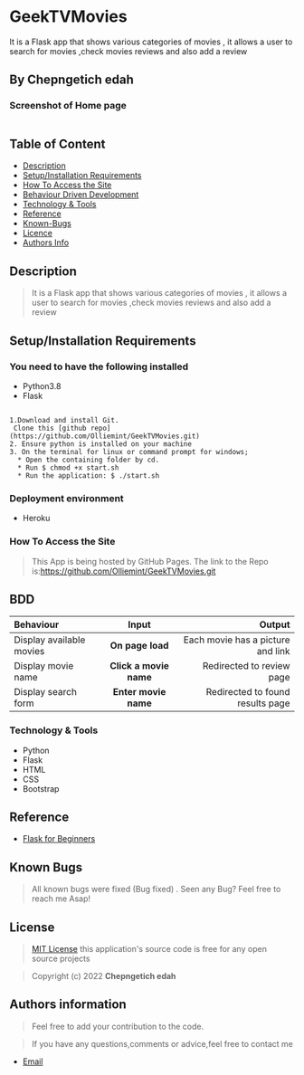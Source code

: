 # GeekTVMovies
It is a Flask app that shows various categories of movies , it allows a user to search for movies ,check movies reviews and also add a review
## By Chepngetich edah


### Screenshot of Home page
<img src="">



## Table of Content

+ [Description](#description)
+ [Setup/Installation Requirements](setup&installationrequirements)
+ [How To Access the Site](#howtoaccessthesite)
+ [Behaviour Driven Development](#bdd&tdd)
+ [Technology & Tools](#technology&tools)
+ [Reference](#reference)
+ [Known-Bugs](#knownbugs)
+ [Licence](#licence)
+ [Authors Info](#authors-info)


## Description

> It is a Flask app that shows various categories of movies , it allows a user to search for movies ,check movies reviews and also add a review


## Setup/Installation Requirements

### You need to have the following installed
  * Python3.8
  * Flask

```
 
1.Download and install Git.
 Clone this [github repo] (https://github.com/Olliemint/GeekTVMovies.git)
2. Ensure python is installed on your machine
3. On the terminal for linux or command prompt for windows;
  * Open the containing folder by cd.
  * Run $ chmod +x start.sh
  * Run the application: $ ./start.sh

```

### Deployment environment
* Heroku

### How To Access the Site
> This App is being hosted by GitHub Pages. The link to the Repo is:https://github.com/Olliemint/GeekTVMovies.git 


## BDD
| Behaviour | Input | Output |
| :---------------- | :---------------: | ------------------: |
| Display available movies | **On page load** | Each movie has a picture and link |
| Display movie name | **Click a movie name** | Redirected to review page  |
| Display search form | **Enter movie name** | Redirected to found results page |


### Technology & Tools
* Python
* Flask
* HTML
* CSS
* Bootstrap

## Reference

* [Flask for Beginners](https://www.fullstackpython.com/flask.html)


## Known Bugs
> All known bugs were fixed (Bug fixed) . Seen any Bug? Feel free to reach me Asap!

## License

> [MIT License](license) this application's source code is free for any open source projects

> Copyright (c) 2022 **Chepngetich edah**



## Authors information
> Feel free to add your contribution to the code.

> If you have any questions,comments or advice,feel free to contact me

* [Email](cheruiyotedah@gmail.com)

